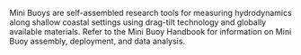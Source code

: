 <style type="text/css">
    ol { list-style-type: upper-alpha; }
</style>

Mini Buoys are self-assembled research tools for measuring hydrodynamics along shallow coastal settings using drag-tilt technology and globally available materials. Refer to the Mini Buoy Handbook for information on Mini Buoy assembly, deployment, and data analysis.<br/>